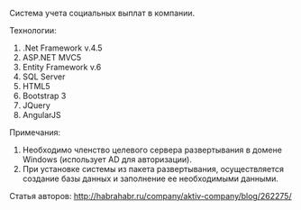 Система учета социальных выплат в компании.

Технологии:
1.  .Net Framework v.4.5
2.  ASP.NET MVC5
3.  Entity Framework v.6
4.  SQL Server
5.  HTML5
6.  Bootstrap 3
7.  JQuery
8.  AngularJS

Примечания:
1.  Необходимо членство целевого сервера развертывания в домене Windows (использует AD для авторизации).
2.  При установке системы из пакета развертывания, осуществляется создание базы данных и заполнение ее необходимыми данными.

Статья авторов:
http://habrahabr.ru/company/aktiv-company/blog/262275/

